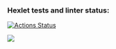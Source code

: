 ### Hexlet tests and linter status:
[![Actions Status](https://github.com/LeonidBabkin/python-project-49/workflows/hexlet-check/badge.svg)](https://github.com/LeonidBabkin/python-project-49/actions)

<a href="https://codeclimate.com/github/LeonidBabkin/python-project-1/maintainability"><img src="https://api.codeclimate.com/v1/badges/34ac78ff32e49322d3d3/maintainability" /></a>


